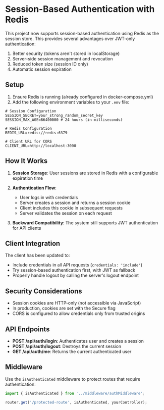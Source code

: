 # Session-Based Authentication with Redis

This project now supports session-based authentication using Redis as the session store. This provides several advantages over JWT-only authentication:

1. Better security (tokens aren't stored in localStorage)
2. Server-side session management and revocation
3. Reduced token size (session ID only)
4. Automatic session expiration

## Setup

1. Ensure Redis is running (already configured in docker-compose.yml)
2. Add the following environment variables to your `.env` file:

```
# Session Configuration
SESSION_SECRET=your_strong_random_secret_key
SESSION_MAX_AGE=86400000 # 24 hours (in milliseconds)

# Redis Configuration
REDIS_URL=redis://redis:6379

# Client URL for CORS
CLIENT_URL=http://localhost:3000
```

## How It Works

1. **Session Storage**: User sessions are stored in Redis with a configurable expiration time
2. **Authentication Flow**:
   - User logs in with credentials
   - Server creates a session and returns a session cookie
   - Client includes this cookie in subsequent requests
   - Server validates the session on each request

3. **Backward Compatibility**: The system still supports JWT authentication for API clients

## Client Integration

The client has been updated to:
- Include credentials in all API requests (`credentials: 'include'`)
- Try session-based authentication first, with JWT as fallback
- Properly handle logout by calling the server's logout endpoint

## Security Considerations

- Session cookies are HTTP-only (not accessible via JavaScript)
- In production, cookies are set with the Secure flag
- CORS is configured to allow credentials only from trusted origins

## API Endpoints

- **POST /api/auth/login**: Authenticates user and creates a session
- **POST /api/auth/logout**: Destroys the current session
- **GET /api/auth/me**: Returns the current authenticated user

## Middleware

Use the `isAuthenticated` middleware to protect routes that require authentication:

```typescript
import { isAuthenticated } from '../middleware/authMiddleware';

router.get('/protected-route', isAuthenticated, yourController);
``` 
